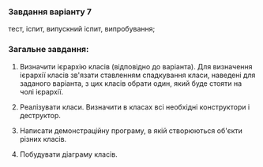  ### **Завдання варіанту 7**
тест, іспит, випускний іспит, випробування;

### **Загальне завдання:**  
1. Визначити ієрархію класів (відповідно до варіанта). Для визначення ієрархії класів зв'язати ставленням спадкування класи, наведені для заданого варіанта, з цих класів обрати один, який буде стояти на чолі ієрархії.

2. Реалізувати класи. Визначити в класах всі необхідні конструктори і деструктор.

3. Написати демонстраційну програму, в якій створюються об'єкти різних класів.

4. Побудувати діаграму класів.
